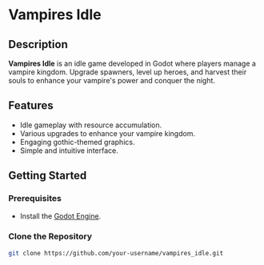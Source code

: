 # Vampires Idle

## Description

**Vampires Idle** is an idle game developed in Godot where players manage a vampire kingdom. Upgrade spawners, level up heroes, and harvest their souls to enhance your vampire's power and conquer the night.

## Features

- Idle gameplay with resource accumulation.
- Various upgrades to enhance your vampire kingdom.
- Engaging gothic-themed graphics.
- Simple and intuitive interface.

## Getting Started

### Prerequisites

- Install the [Godot Engine](https://godotengine.org/download).

### Clone the Repository

```bash
git clone https://github.com/your-username/vampires_idle.git
